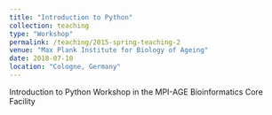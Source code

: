 ```yaml
---
title: "Introduction to Python"
collection: teaching
type: "Workshop"
permalink: /teaching/2015-spring-teaching-2
venue: "Max Plank Institute for Biology of Ageing"
date: 2018-07-10
location: "Cologne, Germany"
---
```


Introduction to Python Workshop in the MPI-AGE Bioinformatics Core Facility 
